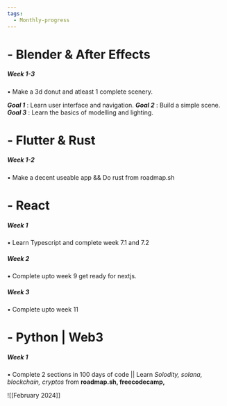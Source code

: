 ```yaml
---
tags:
  - Monthly-progress
---
```


# - Blender & After Effects

##### *Week 1-3*
• Make a 3d donut and atleast 1 complete scenery.

***Goal 1*** : Learn user interface and navigation.
***Goal 2*** : Build a simple scene.
***Goal 3*** : Learn the basics of modelling and lighting.

# - Flutter & Rust

##### *Week 1-2*
• Make a decent useable app 
&&  Do rust from roadmap.sh



# - React 

##### *Week 1*
• Learn Typescript and complete week 7.1 and 7.2

##### *Week 2* 
• Complete upto week 9 get ready for nextjs.

##### *Week 3*
• Complete upto week 11


# - Python | Web3

##### *Week 1*
• Complete 2 sections in 100 days of code
|| Learn *Solodity, solana, blockchain, cryptos* from **roadmap.sh, freecodecamp, [](learnweb3.io)**




![[February 2024]]
